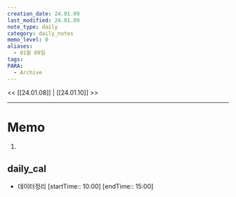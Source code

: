 ```yaml
---
creation_date: 24.01.09
last_modified: 24.01.09
note_type: daily
category: daily_notes
memo_level: 0
aliases:
  - 01월 09일
tags: 
PARA:
  - Archive
---
```


<< [[24.01.08]] | [[24.01.10]] >>

---
# Memo
1.  

## daily_cal
-  데이터정리 [startTime:: 10:00]  [endTime:: 15:00]
